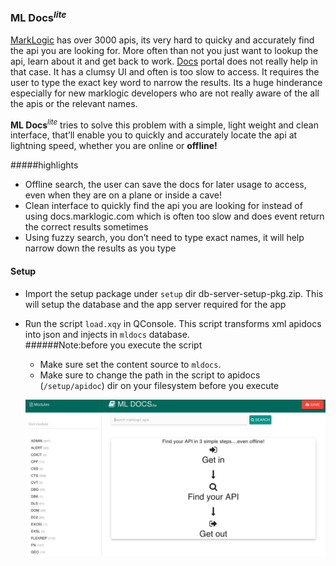 ### **ML Docs**<sup>_lite_</sup>

[MarkLogic](http://www.marklogic.com/) has over 3000 apis, its very hard to quicky and accurately find the api you are looking for. More often than not you just want to lookup the api, learn about it and get back to work. [Docs](http://docs.marklogic.com/) portal does not really help in that case. It has a clumsy UI and often is too slow to access.  It requires the user to type the exact key word to narrow the results. Its a huge hinderance especially for new marklogic developers who are not really aware of the all the apis or the relevant names.

**ML Docs**<sup>_lite_</sup> tries to solve this problem with a simple, light weight and clean interface, that’ll enable you to quickly and accurately locate the api at lightning speed, whether you are online or __offline!__

#####highlights

+ Offline search, the user can save the docs for later usage to access, even when they are on a plane or inside a cave!
+ Clean interface to quickly find the api you are looking for instead of using docs.marklogic.com which is often too slow and does event return the correct results sometimes
+ Using fuzzy search,  you don’t need to type exact names, it will help narrow down the results as you type


#### Setup
 + Import the setup package under `setup` dir db-server-setup-pkg.zip. This will setup the database and the app server required for the app
 + Run the script `load.xqy` in QConsole. This script transforms xml apidocs into json and injects in `mldocs` database.  
   ######Note:before you execute the script
   - Make sure set the content source to `mldocs`. 
   - Make sure to change the path in the script to apidocs (`/setup/apidoc`) dir on your filesystem before you execute

   ![mldocs](homepage.png?raw=true "App home page")
